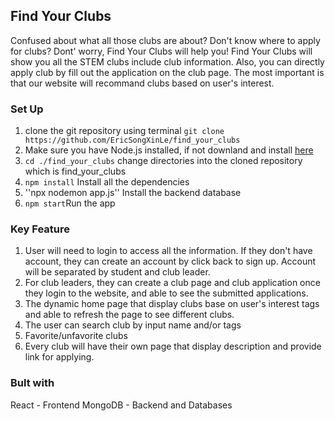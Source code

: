 ## Find Your Clubs

Confused about what all those clubs are about? Don't know where to apply for clubs? Dont' worry, Find Your Clubs will help you! Find Your Clubs will show you all the STEM clubs include club information. Also, you can directly apply club by fill out the application on the club page. The most important is that our website will recommand clubs based on user's interest.  

### Set Up
1. clone the git repository using terminal
``git clone https://github.com/EricSongXinLe/find_your_clubs``
2. Make sure you have Node.js installed, if not downland and install [here](https://nodejs.org/en/download/package-manager/current)
3. ``cd ./find_your_clubs`` change directories into the cloned repository which is find_your_clubs
4. ``npm install`` Install all the dependencies
5. ''npx nodemon app.js'' Install the backend database
6. ``npm start``Run the app

### Key Feature
1. User will need to login to access all the information. If they don't have account, they can create an account by click back to sign up. Account will be separated by student and club leader. 
2. For club leaders, they can create a club page and club application once they login to the website, and able to see the submitted applications. 
3. The dynamic home page that display clubs base on user's interest tags and able to refresh the page to see different clubs. 
4. The user can search club by input name and/or tags
5. Favorite/unfavorite clubs
6. Every club will have their own page that display description and provide link for applying.

### Bult with
React - Frontend 
MongoDB - Backend and Databases

